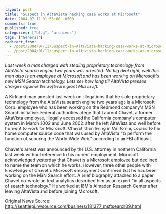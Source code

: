 ```yaml
---
layout: post
title: "Suspect in AltaVista hacking case works at Microsoft"
date: 2004-07-11 01:55:00 -0500
comments: true
published: true
categories: ["blog", "archives"]
tags: ["General"]
redirect_from: 
  - /post/2004/07/11/Suspect-in-AltaVista-hacking-case-works-at-Microsoft
 -  /post/2004/07/11/suspect-in-altavista-hacking-case-works-at-microsoft
---
```

<!-- more -->
<P><EM>Last week a man charged with stealing proprietary technology from AltaVista search engine two years was arrested. No big deal right, well this man also is an employee at Microsoft and has been working on Microsoft's new MSN Search technology. Lets see how long till AltaVista presses charges against the software giant Microsoft.<BR><BR></EM>A Kirkland man arrested last week on allegations that he stole proprietary technology from the AltaVista search engine two years ago is a Microsoft Corp. employee who has been working on the Redmond company's MSN Search initiative. Federal authorities allege that Laurent Chavet, a former AltaVista employee, illegally accessed the California company's computer system in March 2002 and June 2002, after he left AltaVista and well before he went to work for Microsoft. Chavet, then living in California, copied to his home computer source code that was used by AltaVista "to perform the function of scouring the World Wide Web," according to an FBI affidavit.<BR><BR>Chavet's arrest was announced by the U.S. attorney in northern California last week without reference to his current employment. Microsoft acknowledged yesterday that Chavet is a Microsoft employee but declined to name the team on which he works. However, three other people with knowledge of Chavet's Microsoft employment confirmed that he has been working on the MSN Search effort. A brief biography attached to a paper Chavet co-wrote on text analytics described him as an expert "in all aspects of search technology." He worked at IBM's Almaden Research Center after leaving AltaVista and before joining Microsoft.</P>
<P>Original News Source: <A href="http://seattlepi.nwsource.com/business/181377_msftsearch09.html">http://seattlepi.nwsource.com/business/181377_msftsearch09.html</A></P>
